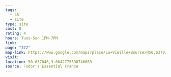 ```yaml
---
tags:
  - 4S
  - site
type: site
cost: 0
rating: 4
hours: Tues-Sun 1PM-7PM
link: 
page: "372"
map-link: https://www.google.com/maps/place/La+Vieille+Bourse/@50.6370209,3.0617174,17z/data=!3m1!4b1!4m6!3m5!1s0x47c2d5887caa2609:0x79ce2d9eba6efc86!8m2!3d50.6370175!4d3.0642923!16s%2Fg%2F1235qkgj?entry=ttu&g_ep=EgoyMDI0MDkxOC4xIKXMDSoASAFQAw%3D%3D
visit: 
location: 50.637046,3.0642775598746663
source: Fodor's Essential France
---
```

